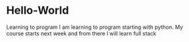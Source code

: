 # Hello-World
Learning to program
I am learning to program starting with python. My course starts next week and from there I will learn full stack
